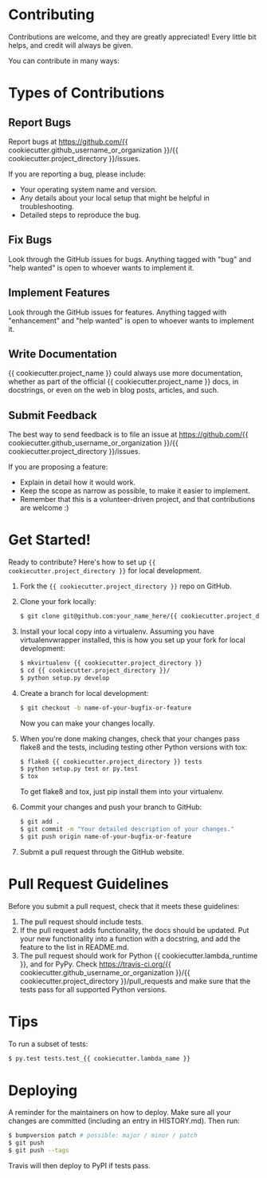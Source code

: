 Contributing
============

Contributions are welcome, and they are greatly appreciated! Every little bit
helps, and credit will always be given.

You can contribute in many ways:

# Types of Contributions

## Report Bugs

Report bugs at https://github.com/{{ cookiecutter.github_username_or_organization }}/{{ cookiecutter.project_directory }}/issues.

If you are reporting a bug, please include:

* Your operating system name and version.
* Any details about your local setup that might be helpful in troubleshooting.
* Detailed steps to reproduce the bug.

## Fix Bugs

Look through the GitHub issues for bugs. Anything tagged with "bug" and "help
wanted" is open to whoever wants to implement it.

## Implement Features

Look through the GitHub issues for features. Anything tagged with "enhancement"
and "help wanted" is open to whoever wants to implement it.

## Write Documentation

{{ cookiecutter.project_name }} could always use more documentation, whether as part of the
official {{ cookiecutter.project_name }} docs, in docstrings, or even on the web in blog posts,
articles, and such.

## Submit Feedback

The best way to send feedback is to file an issue at https://github.com/{{ cookiecutter.github_username_or_organization }}/{{ cookiecutter.project_directory }}/issues.

If you are proposing a feature:

* Explain in detail how it would work.
* Keep the scope as narrow as possible, to make it easier to implement.
* Remember that this is a volunteer-driven project, and that contributions
  are welcome :)

# Get Started!

Ready to contribute? Here's how to set up `{{ cookiecutter.project_directory }}` for local development.

1. Fork the `{{ cookiecutter.project_directory }}` repo on GitHub.
2. Clone your fork locally:

    ```bash
    $ git clone git@github.com:your_name_here/{{ cookiecutter.project_directory }}.git
    ```
3. Install your local copy into a virtualenv. Assuming you have virtualenvwrapper installed, this is how you set up your fork for local development:

    ```bash
    $ mkvirtualenv {{ cookiecutter.project_directory }}
    $ cd {{ cookiecutter.project_directory }}/
    $ python setup.py develop
    ```

4. Create a branch for local development:

    ```bash
    $ git checkout -b name-of-your-bugfix-or-feature
    ```

   Now you can make your changes locally.

5. When you're done making changes, check that your changes pass flake8 and the
   tests, including testing other Python versions with tox:

    ```bash
    $ flake8 {{ cookiecutter.project_directory }} tests
    $ python setup.py test or py.test
    $ tox
    ```

   To get flake8 and tox, just pip install them into your virtualenv.

6. Commit your changes and push your branch to GitHub:

    ```bash
    $ git add .
    $ git commit -m "Your detailed description of your changes."
    $ git push origin name-of-your-bugfix-or-feature
    ```

7. Submit a pull request through the GitHub website.

# Pull Request Guidelines

Before you submit a pull request, check that it meets these guidelines:

1. The pull request should include tests.
2. If the pull request adds functionality, the docs should be updated. Put
   your new functionality into a function with a docstring, and add the
   feature to the list in README.md.
3. The pull request should work for Python {{ cookiecutter.lambda_runtime }}, and for PyPy. Check
   https://travis-ci.org/{{ cookiecutter.github_username_or_organization }}/{{ cookiecutter.project_directory }}/pull_requests
   and make sure that the tests pass for all supported Python versions.

# Tips

To run a subset of tests:

```bash
$ py.test tests.test_{{ cookiecutter.lambda_name }}
```

# Deploying

A reminder for the maintainers on how to deploy.
Make sure all your changes are committed (including an entry in HISTORY.md).
Then run:

```bash
$ bumpversion patch # possible: major / minor / patch
$ git push
$ git push --tags
```

Travis will then deploy to PyPI if tests pass.

